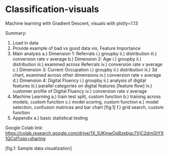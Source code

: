 # Classification-visuals
Machine learning with Gradient Descent, visuals with plotly=1.13

Summary:
1. Load in data
2. Provide example of bad vs good data vis, Feature Importance
3. Main analysis
   a.) Dimension 1: Referrals
       i.) groupby
       ii.) distribution
       iii.) conversion rate v average
   b.) Dimension 2: Age
       i.) groupby
       ii.) distribution
       iii.) examined across Referrals
       iv.) conversion rate v average
   c.) Dimension 3: Current Occupation
       i.) groupby
       ii.) distribution
       iii.) 3d chart, examined across other dimensions
       iv.) conversion rate v average     
   d.) Dimension 4: Digital Fluency
       i.) groupby
       ii.) analysis of digital features
       iii.) parallel categories on digital features [feature flow]
       iv.) customer profile of Digital Fluency
       iv.) conversion rate v average
4. Machine Learning
   a.) train test split, custom function
   b.) training across models, custom function
   c.) model scoring, custom function
   e.) model selection, confusion matrices and bar chart [fig.1]
   f.) grid search, custom function
5. Appendix
   a.) basic statistical testing
   
   

Google Colab link: https://colab.research.google.com/drive/1X_1UKjnwOpBzebgc7VjC2dmGtYX1QCsI?usp=sharing



[fig.1: Sample data visualization]
